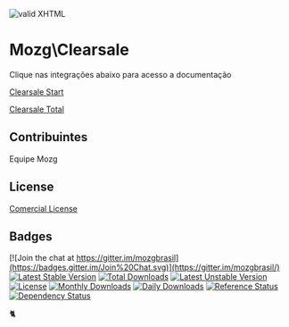[checkmark]: https://raw.githubusercontent.com/mozgbrasil/mozgbrasil.github.io/master/assets/images/logos/logo_32_32.png "MOZG"
![valid XHTML][checkmark]

[clearsale-start]: /README_ClearsaleStart.md
[clearsale-total]: /README_ClearsaleTotal.md

# Mozg\Clearsale

Clique nas integrações abaixo para acesso a documentação

[Clearsale Start][clearsale-start]

[Clearsale Total][clearsale-total]

## Contribuintes

Equipe Mozg

## License

[Comercial License](LICENSE.txt)

## Badges

[![Join the chat at https://gitter.im/mozgbrasil](https://badges.gitter.im/Join%20Chat.svg)](https://gitter.im/mozgbrasil/)
[![Latest Stable Version](https://poser.pugx.org/mozgbrasil/magento-clearsale-php_56/v/stable)](https://packagist.org/packages/mozgbrasil/magento-clearsale-php_56)
[![Total Downloads](https://poser.pugx.org/mozgbrasil/magento-clearsale-php_56/downloads)](https://packagist.org/packages/mozgbrasil/magento-clearsale-php_56)
[![Latest Unstable Version](https://poser.pugx.org/mozgbrasil/magento-clearsale-php_56/v/unstable)](https://packagist.org/packages/mozgbrasil/magento-clearsale-php_56)
[![License](https://poser.pugx.org/mozgbrasil/magento-clearsale-php_56/license)](https://packagist.org/packages/mozgbrasil/magento-clearsale-php_56)
[![Monthly Downloads](https://poser.pugx.org/mozgbrasil/magento-clearsale-php_56/d/monthly)](https://packagist.org/packages/mozgbrasil/magento-clearsale-php_56)
[![Daily Downloads](https://poser.pugx.org/mozgbrasil/magento-clearsale-php_56/d/daily)](https://packagist.org/packages/mozgbrasil/magento-clearsale-php_56)
[![Reference Status](https://www.versioneye.com/php/mozgbrasil:magento-clearsale-php_56/reference_badge.svg?style=flat-square)](https://www.versioneye.com/php/mozgbrasil:magento-clearsale-php_56/references)
[![Dependency Status](https://www.versioneye.com/php/mozgbrasil:magento-clearsale-php_56/1.0.0/badge?style=flat-square)](https://www.versioneye.com/php/mozgbrasil:magento-clearsale-php_56/1.0.0)

:cat2:
